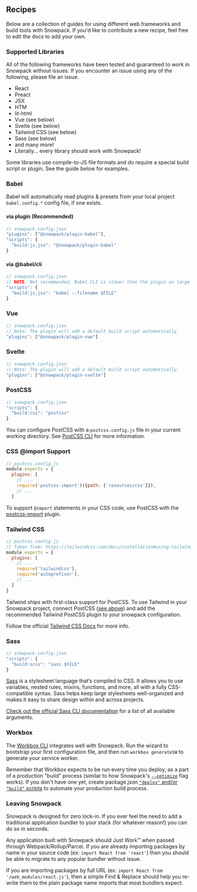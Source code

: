 ## Recipes

Below are a collection of guides for using different web frameworks and build tools with Snowpack. If you'd like to contribute a new recipe, feel free to edit the docs to add your own.

### Supported Libraries

All of the following frameworks have been tested and guaranteed to work in Snowpack without issues. If you encounter an issue using any of the following, please file an issue.

- React
- Preact
- JSX
- HTM
- lit-html
- Vue (see below)
- Svelte (see below)
- Tailwind CSS (see below)
- Sass (see below)
- and many more!
- Literally... every library should work with Snowpack!

Some libraries use compile-to-JS file formats and do require a special build script or plugin. See the guide below for examples.

### Babel

Babel will automatically read plugins & presets from your local project `babel.config.*` config file, if one exists.

#### via plugin (Recommended)

```js
// snowpack.config.json
"plugins": ["@snowpack/plugin-babel"],
"scripts": {
  "build:js,jsx": "@snowpack/plugin-babel"
}
```

#### via @babel/cli

```js
// snowpack.config.json
// NOTE: Not recommended, Babel CLI is slower than the plugin on large sites.
"scripts": {
  "build:js,jsx": "babel --filename $FILE"
}
```

### Vue


```js
// snowpack.config.json
// Note: The plugin will add a default build script automatically
"plugins": ["@snowpack/plugin-vue"]
```

### Svelte

```js
// snowpack.config.json
// Note: The plugin will add a default build script automatically
"plugins": ["@snowpack/plugin-svelte"]
```


### PostCSS

```js
// snowpack.config.json
"scripts": {
  "build:css": "postcss"
}
```

You can configure PostCSS with a `postcss.config.js` file in your current working directory. See [PostCSS CLI](https://github.com/postcss/postcss-cli) for more information.

### CSS @import Support

```js
// postcss.config.js
module.exports = {
  plugins: [
    // ...
    require('postcss-import')({path: ['resources/css']}),
    // ...
  ]
```

To support `@import` statements in your CSS code, use PostCSS with the [postcss-import](https://github.com/postcss/postcss-import) plugin.

### Tailwind CSS

```js
// postcss.config.js
// Taken from: https://tailwindcss.com/docs/installation#using-tailwind-with-postcss
module.exports = {
  plugins: [
    // ...
    require('tailwindcss'),
    require('autoprefixer'),
    // ...
  ]
}
```

Tailwind ships with first-class support for PostCSS. To use Tailwind in your Snowpack project, connect PostCSS ([see above](#postcss)) and add the recommended Tailwind PostCSS plugin to your snowpack configuration.

Follow the official [Tailwind CSS Docs](https://tailwindcss.com/docs/installation/#using-tailwind-with-postcss) for more info.

### Sass

```js
// snowpack.config.json
"scripts": {
  "build:scss": "sass $FILE"
}
```

[Sass](https://www.sass-lang.com/) is a stylesheet language that’s compiled to CSS. It allows you to use variables, nested rules, mixins, functions, and more, all with a fully CSS-compatible syntax. Sass helps keep large stylesheets well-organized and makes it easy to share design within and across projects.

[Check out the official Sass CLI documentation](https://sass-lang.com/documentation/cli/dart-sass) for a list of all available arguments.

### Workbox

The [Workbox CLI](https://developers.google.com/web/tools/workbox/modules/workbox-cli) integrates well with Snowpack. Run the wizard to bootstrap your first configuration file, and then run `workbox generateSW` to generate your service worker.

Remember that Workbox expects to be run every time you deploy, as a part of a production "build" process (similar to how Snowpack's [`--optimize`](#production-optimization) flag works). If you don't have one yet, create package.json [`"deploy"` and/or `"build"` scripts](https://michael-kuehnel.de/tooling/2018/03/22/helpers-and-tips-for-npm-run-scripts.html) to automate your production build process.

### Leaving Snowpack

Snowpack is designed for zero lock-in. If you ever feel the need to add a traditional application bundler to your stack (for whatever reason!) you can do so in seconds.

Any application built with Snowpack should Just Work™️ when passed through Webpack/Rollup/Parcel. If you are already importing packages by name in your source code (ex: `import React from 'react'`) then you should be able to migrate to any popular bundler without issue.

If you are importing packages by full URL (ex: `import React from '/web_modules/react.js'`), then a simple Find & Replace should help you re-write them to the plain package name imports that most bundlers expect.
